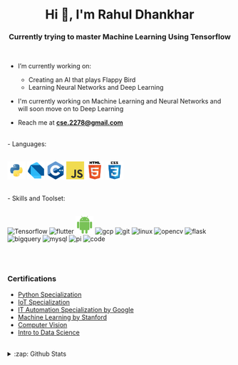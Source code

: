 <h1 align="center">Hi 👋, I'm Rahul Dhankhar</h1>
<h3 align="center">Currently trying to master Machine Learning Using Tensorflow</h3>

<br />

- I’m currently working on:

  - Creating an AI that plays Flappy Bird
  - Learning Neural Networks and Deep Learning

- I'm currently working on Machine Learning and Neural Networks and will soon move on to Deep Learning

- Reach me at **cse.2278@gmail.com**

<br />
- Languages:
<br />
<br />
<p align="left">
<img src="https://raw.githubusercontent.com/github/explore/80688e429a7d4ef2fca1e82350fe8e3517d3494d/topics/python/python.png" alt="python" width="40" height="40"/> 
<img src="https://raw.githubusercontent.com/github/explore/80688e429a7d4ef2fca1e82350fe8e3517d3494d/topics/dart/dart.png" alt="dart" width="40" height="40" />
<img src="https://raw.githubusercontent.com/github/explore/80688e429a7d4ef2fca1e82350fe8e3517d3494d/topics/cpp/cpp.png" alt="cpp" width="40" height="40"/>
<img src="https://raw.githubusercontent.com/github/explore/80688e429a7d4ef2fca1e82350fe8e3517d3494d/topics/javascript/javascript.png" alt="javascript" width="40" height="40"/> 
<img src="https://raw.githubusercontent.com/github/explore/80688e429a7d4ef2fca1e82350fe8e3517d3494d/topics/html/html.png" alt="html" width="40" height="40"/> 
<img src="https://raw.githubusercontent.com/github/explore/80688e429a7d4ef2fca1e82350fe8e3517d3494d/topics/css/css.png" alt="css" width="40" height="40"/>
</p>
<br />
- Skills and Toolset:
<br />
<br />
<p align="left">
<img src="https://www.vectorlogo.zone/logos/tensorflow/tensorflow-ar21.svg" alt="Tensorflow" width="40" height="40"/>
<img src="https://www.vectorlogo.zone/logos/flutterio/flutterio-icon.svg" alt="flutter" width="40" height="40" />
<img src="https://raw.githubusercontent.com/github/explore/80688e429a7d4ef2fca1e82350fe8e3517d3494d/topics/android/android.png" alt="Android" width="40" height="40"/>
<img src="https://www.vectorlogo.zone/logos/google_cloud/google_cloud-icon.svg" alt="gcp" width="40" height="40" />
<img src="https://www.vectorlogo.zone/logos/git-scm/git-scm-icon.svg" alt="git" width="40" height="40"/> 
<img src="https://devicons.github.io/devicon/devicon.git/icons/linux/linux-original.svg" alt="linux" width="40" height="40"/>
<img src="https://www.vectorlogo.zone/logos/opencv/opencv-icon.svg" alt="opencv" width="40" height="40"/>
<img src="https://www.vectorlogo.zone/logos/pocoo_flask/pocoo_flask-icon.svg" alt="flask" width="40" height="40"/>
<img src="https://www.vectorlogo.zone/logos/google_bigquery/google_bigquery-icon.svg" alt="bigquery" width="40" height="40"/>
<img src="https://devicons.github.io/devicon/devicon.git/icons/mysql/mysql-original-wordmark.svg" alt="mysql" width="40" height="40"/>
<img src="https://www.vectorlogo.zone/logos/raspberrypi/raspberrypi-icon.svg" alt="pi" width="40" height="40"/>
<img src="https://www.vectorlogo.zone/logos/visualstudio_code/visualstudio_code-icon.svg" alt="code" width="40" height="40"/>

</p>
<br />
<br />

### Certifications

- [Python Specialization](https://www.coursera.org/account/accomplishments/specialization/certificate/2KJ6WPBSUQXH)
- [IoT Specialization](https://www.coursera.org/account/accomplishments/specialization/certificate/7GE9E76MHGKX)
- [IT Automation Specialization by Google](https://www.coursera.org/account/accomplishments/specialization/certificate/UF4RT4DJRCHK)
- [Machine Learning by Stanford](https://www.coursera.org/account/accomplishments/certificate/GH295V72NK9U)
- [Computer Vision](https://www.coursera.org/account/accomplishments/certificate/G627Y2XB9WJ8)
- [Intro to Data Science](https://www.coursera.org/account/accomplishments/certificate/534UMPA43WVT)

<br />
<details>
  <summary>:zap: Github Stats</summary>

  <img align="left" alt="Rahul's Github Stats" src="https://github-readme-stats.dhankhar313.vercel.app//api?username=dhankhar313&show_icons=true&theme=buefy&hide_border=true" />

</details>
